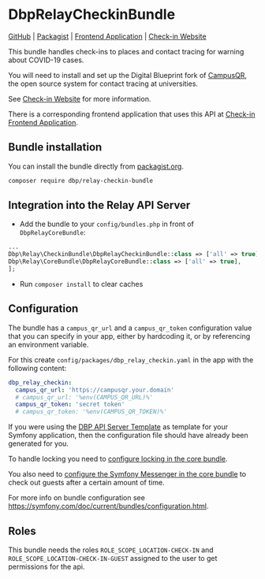 # DbpRelayCheckinBundle

[GitHub](https://github.com/digital-blueprint/relay-checkin-bundle) |
[Packagist](https://packagist.org/packages/dbp/relay-checkin-bundle) |
[Frontend Application](https://gitlab.tugraz.at/dbp/check-in/checkin) |
[Check-in Website](https://dbp-demo.tugraz.at/site/software/check-in.html)

This bundle handles check-ins to places and contact tracing for warning about COVID-19 cases.

You will need to install and set up the Digital Blueprint fork of [CampusQR](https://gitlab.tugraz.at/dbp/check-in/campus-qr),
the open source system for contact tracing at universities.

See [Check-in Website](https://dbp-demo.tugraz.at/site/software/check-in.html) for more information.

There is a corresponding frontend application that uses this API at [Check-in Frontend Application](https://gitlab.tugraz.at/dbp/check-in/checkin).

## Bundle installation

You can install the bundle directly from [packagist.org](https://packagist.org/packages/dbp/relay-checkin-bundle).

```bash
composer require dbp/relay-checkin-bundle
```

## Integration into the Relay API Server

* Add the bundle to your `config/bundles.php` in front of `DbpRelayCoreBundle`:

```php
...
Dbp\Relay\CheckinBundle\DbpRelayCheckinBundle::class => ['all' => true],
Dbp\Relay\CoreBundle\DbpRelayCoreBundle::class => ['all' => true],
];
```

* Run `composer install` to clear caches

## Configuration

The bundle has a `campus_qr_url` and a `campus_qr_token` configuration value that you can specify in your
app, either by hardcoding it, or by referencing an environment variable.

For this create `config/packages/dbp_relay_checkin.yaml` in the app with the following content:

```yaml
dbp_relay_checkin:
  campus_qr_url: 'https://campusqr.your.domain'
  # campus_qr_url: '%env(CAMPUS_QR_URL)%'
  campus_qr_token: 'secret token'
  # campus_qr_token: '%env(CAMPUS_QR_TOKEN)%'
```

If you were using the [DBP API Server Template](https://gitlab.tugraz.at/dbp/relay/dbp-relay-server-template)
as template for your Symfony application, then the configuration file should have already been generated for you.

To handle locking you need to [configure locking in the core bundle](https://gitlab.tugraz.at/dbp/relay/dbp-relay-core-bundle#bundle-config). 

You also need to [configure the Symfony Messenger in the core bundle](https://gitlab.tugraz.at/dbp/relay/dbp-relay-core-bundle#bundle-config) to check out guests after a certain amount of time.

For more info on bundle configuration see <https://symfony.com/doc/current/bundles/configuration.html>.

## Roles

This bundle needs the roles `ROLE_SCOPE_LOCATION-CHECK-IN` and `ROLE_SCOPE_LOCATION-CHECK-IN-GUEST` assigned to the user
to get permissions for the api.

